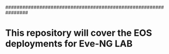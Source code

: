 ################################################################
# This repository will cover the EOS deployments for Eve-NG LAB
